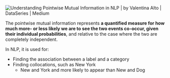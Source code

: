 ![Understanding Pointwise Mutual Information in NLP | by Valentina Alto |  DataSeries | Medium](https://miro.medium.com/max/930/1*OoI8_cZQwYGJEUjzozBOCw.png)

  

The pointwise mutual information represents **a quantified measure for how much more- or less likely we are to see the two events co-occur, given their individual probabilities**, and relative to the case where the two are completely independent.

In NLP, it is used for:
- Finding the association between a label and a category
- Finding collocations, such as New York
	- New and York and more likely to appear than New and Dog